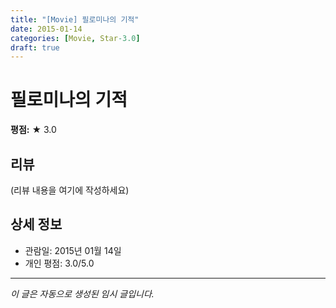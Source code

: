 ```yaml
---
title: "[Movie] 필로미나의 기적"
date: 2015-01-14
categories: [Movie, Star-3.0]
draft: true
---
```


# 필로미나의 기적

**평점:** ★ 3.0

## 리뷰

(리뷰 내용을 여기에 작성하세요)

## 상세 정보

- 관람일: 2015년 01월 14일
- 개인 평점: 3.0/5.0

---

*이 글은 자동으로 생성된 임시 글입니다.*
